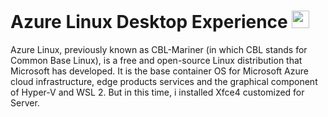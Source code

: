 # Azure Linux Desktop Experience <img src="https://upload.wikimedia.org/wikipedia/commons/9/90/X.Org_Logo.svg" height=28px wehight=28px />

Azure Linux, previously known as CBL-Mariner (in which CBL stands for Common Base Linux), is a free and open-source Linux distribution that Microsoft has developed. It is the base container OS for Microsoft Azure cloud infrastructure, edge products services and the graphical component of Hyper-V and WSL 2. But in this time, i installed Xfce4 customized for Server.
